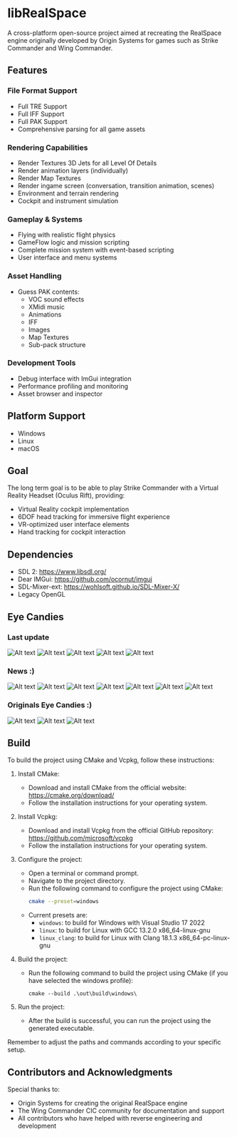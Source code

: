 # libRealSpace

A cross-platform open-source project aimed at recreating the RealSpace engine originally developed by Origin Systems for games such as Strike Commander and Wing Commander.

## Features

### File Format Support
- Full TRE Support
- Full IFF Support 
- Full PAK Support
- Comprehensive parsing for all game assets

### Rendering Capabilities
- Render Textures 3D Jets for all Level Of Details
- Render animation layers (individually)
- Render Map Textures
- Render ingame screen (conversation, transition animation, scenes)
- Environment and terrain rendering
- Cockpit and instrument simulation

### Gameplay & Systems
- Flying with realistic flight physics
- GameFlow logic and mission scripting
- Complete mission system with event-based scripting
- User interface and menu systems

### Asset Handling
- Guess PAK contents:
  - VOC sound effects
  - XMidi music
  - Animations
  - IFF
  - Images
  - Map Textures
  - Sub-pack structure

### Development Tools
- Debug interface with ImGui integration
- Performance profiling and monitoring
- Asset browser and inspector

## Platform Support
- Windows
- Linux
- macOS

## Goal

The long term goal is to be able to play Strike Commander with a Virtual Reality Headset (Oculus Rift), providing:
- Virtual Reality cockpit implementation
- 6DOF head tracking for immersive flight experience
- VR-optimized user interface elements
- Hand tracking for cockpit interaction

## Dependencies

- SDL 2: https://www.libsdl.org/
- Dear IMGui: https://github.com/ocornut/imgui
- SDL-Mixer-ext: https://wohlsoft.github.io/SDL-Mixer-X/
- Legacy OpenGL

## Eye Candies

### Last update

![Alt text](pics/debbuger.png)
![Alt text](pics/catalogues.png)
![Alt text](pics/choose_pilot.png)
![Alt text](pics/sf_bridge.png)
![Alt text](pics/vc_shooting.png)

### News :)

![Alt text](pics/gameflow.png)
![Alt text](pics/flying.png)
![Alt text](pics/conversation.png)
![Alt text](pics/external.png)
![Alt text](pics/transistion.png)
![Alt text](pics/virtualcp.png)
![Alt text](pics/object_viewer.png)

### Originals Eye Candies :)

![Alt text](pics/nice_sc_scene.png)
![Alt text](/pics/F-22.png)
![Alt text](/pics/face.png)

## Build

To build the project using CMake and Vcpkg, follow these instructions:

1. Install CMake: 
   - Download and install CMake from the official website: https://cmake.org/download/
   - Follow the installation instructions for your operating system.

2. Install Vcpkg:
   - Download and install Vcpkg from the official GitHub repository: https://github.com/microsoft/vcpkg
   - Follow the installation instructions for your operating system.

3. Configure the project:
   - Open a terminal or command prompt.
   - Navigate to the project directory.
   - Run the following command to configure the project using CMake:
     ```bash
     cmake --preset=windows
     ```
   - Current presets are:
     - `windows`: to build for Windows with Visual Studio 17 2022
     - `linux`: to build for Linux with GCC 13.2.0 x86_64-linux-gnu
     - `linux_clang`: to build for Linux with Clang 18.1.3 x86_64-pc-linux-gnu

4. Build the project:
   - Run the following command to build the project using CMake (if you have selected the windows profile):
     ```
     cmake --build .\out\build\windows\ 
     ```

5. Run the project:
   - After the build is successful, you can run the project using the generated executable.

Remember to adjust the paths and commands according to your specific setup.

## Contributors and Acknowledgments

Special thanks to:
- Origin Systems for creating the original RealSpace engine
- The Wing Commander CIC community for documentation and support
- All contributors who have helped with reverse engineering and development